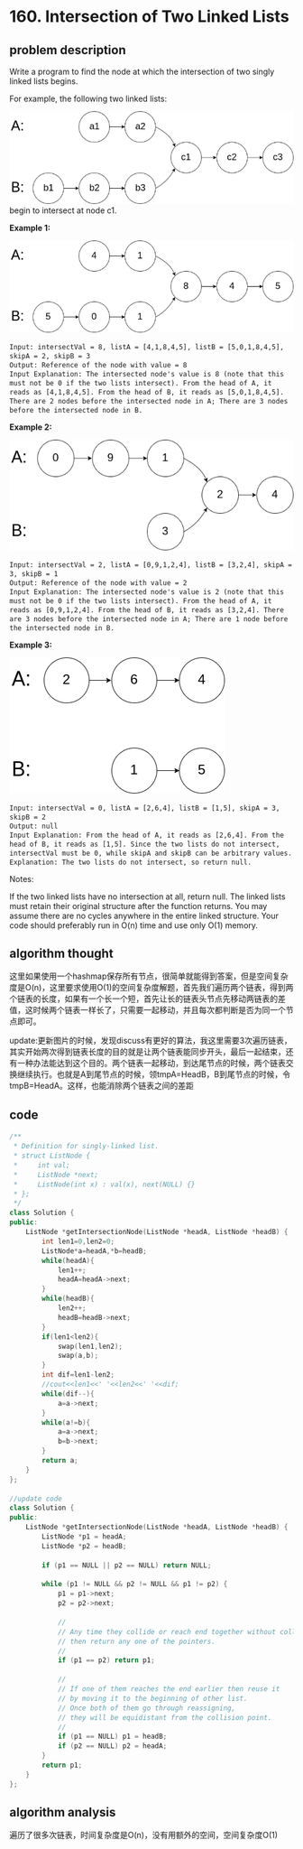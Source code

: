 # 160. Intersection of Two Linked Lists

## problem description

Write a program to find the node at which the intersection of two singly linked lists begins.

For example, the following two linked lists:

![](.gitbook/assets/2019-11-19-21-34-42.png) begin to intersect at node c1.

**Example 1:**

![](.gitbook/assets/2019-11-19-21-35-16.png)

```text
Input: intersectVal = 8, listA = [4,1,8,4,5], listB = [5,0,1,8,4,5], skipA = 2, skipB = 3
Output: Reference of the node with value = 8
Input Explanation: The intersected node's value is 8 (note that this must not be 0 if the two lists intersect). From the head of A, it reads as [4,1,8,4,5]. From the head of B, it reads as [5,0,1,8,4,5]. There are 2 nodes before the intersected node in A; There are 3 nodes before the intersected node in B.
```

**Example 2:**

![](.gitbook/assets/2019-11-19-21-35-31.png)

```text
Input: intersectVal = 2, listA = [0,9,1,2,4], listB = [3,2,4], skipA = 3, skipB = 1
Output: Reference of the node with value = 2
Input Explanation: The intersected node's value is 2 (note that this must not be 0 if the two lists intersect). From the head of A, it reads as [0,9,1,2,4]. From the head of B, it reads as [3,2,4]. There are 3 nodes before the intersected node in A; There are 1 node before the intersected node in B.
```

**Example 3:**

![](.gitbook/assets/2019-11-19-21-35-58.png)

```text
Input: intersectVal = 0, listA = [2,6,4], listB = [1,5], skipA = 3, skipB = 2
Output: null
Input Explanation: From the head of A, it reads as [2,6,4]. From the head of B, it reads as [1,5]. Since the two lists do not intersect, intersectVal must be 0, while skipA and skipB can be arbitrary values.
Explanation: The two lists do not intersect, so return null.
```

Notes:

If the two linked lists have no intersection at all, return null. The linked lists must retain their original structure after the function returns. You may assume there are no cycles anywhere in the entire linked structure. Your code should preferably run in O\(n\) time and use only O\(1\) memory.

## algorithm thought

这里如果使用一个hashmap保存所有节点，很简单就能得到答案，但是空间复杂度是O\(n\)，这里要求使用O\(1\)的空间复杂度解题，首先我们遍历两个链表，得到两个链表的长度，如果有一个长一个短，首先让长的链表头节点先移动两链表的差值，这时候两个链表一样长了，只需要一起移动，并且每次都判断是否为同一个节点即可。

update:更新图片的时候，发现discuss有更好的算法，我这里需要3次遍历链表，其实开始两次得到链表长度的目的就是让两个链表能同步开头，最后一起结束，还有一种办法能达到这个目的。两个链表一起移动，到达尾节点的时候，两个链表交换继续执行。也就是A到尾节点的时候，领tmpA=HeadB，B到尾节点的时候，令tmpB=HeadA。这样，也能消除两个链表之间的差距

## code

```cpp
/**
 * Definition for singly-linked list.
 * struct ListNode {
 *     int val;
 *     ListNode *next;
 *     ListNode(int x) : val(x), next(NULL) {}
 * };
 */
class Solution {
public:
    ListNode *getIntersectionNode(ListNode *headA, ListNode *headB) {
        int len1=0,len2=0;
        ListNode*a=headA,*b=headB;
        while(headA){
            len1++;
            headA=headA->next;
        }
        while(headB){
            len2++;
            headB=headB->next;
        }
        if(len1<len2){
            swap(len1,len2);
            swap(a,b);
        }
        int dif=len1-len2;
        //cout<<len1<<' '<<len2<<' '<<dif;
        while(dif--){
            a=a->next;
        }
        while(a!=b){
            a=a->next;
            b=b->next;
        }
        return a;
    }
};

//update code
class Solution {
public:
    ListNode *getIntersectionNode(ListNode *headA, ListNode *headB) {
        ListNode *p1 = headA;
        ListNode *p2 = headB;

        if (p1 == NULL || p2 == NULL) return NULL;

        while (p1 != NULL && p2 != NULL && p1 != p2) {
            p1 = p1->next;
            p2 = p2->next;

            //
            // Any time they collide or reach end together without colliding 
            // then return any one of the pointers.
            //
            if (p1 == p2) return p1;

            //
            // If one of them reaches the end earlier then reuse it 
            // by moving it to the beginning of other list.
            // Once both of them go through reassigning, 
            // they will be equidistant from the collision point.
            //
            if (p1 == NULL) p1 = headB;
            if (p2 == NULL) p2 = headA;
        }        
        return p1;
    }
};
```

## algorithm analysis

遍历了很多次链表，时间复杂度是O\(n\)，没有用额外的空间，空间复杂度O\(1\)

